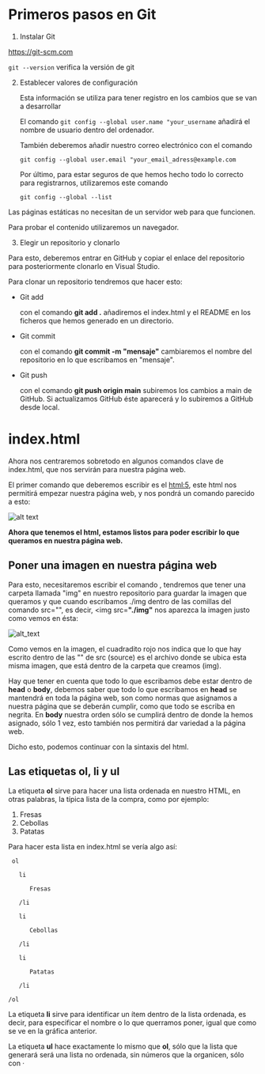 # Primeros pasos en Git

1. Instalar Git
  
  https://git-scm.com
  
  `git --version` verifica la versión de git
  
2. Establecer valores de configuración

   Esta información se utiliza para tener registro en los cambios que se van a desarrollar
   
   El comando `git config --global user.name "your_username` añadirá el nombre de usuario dentro del ordenador.
   
   También deberemos añadir nuestro correo electrónico con el comando 
   
   `git config --global user.email "your_email_adress@example.com`
   
   Por último, para estar seguros de que hemos hecho todo lo correcto para registrarnos, utilizaremos este comando
   
   `git config --global --list`
   
Las páginas estáticas no necesitan de un servidor web para que funcionen.

Para probar el contenido utilizaremos un navegador.

3. Elegir un repositorio y clonarlo

  Para esto, deberemos entrar en GitHub y copiar el enlace del repositorio para posteriormente clonarlo en Visual Studio.
  
Para clonar un repositorio tendremos que hacer esto:

- Git add

   con el comando **git add .** añadiremos el index.html y el README en los ficheros que hemos generado en un directorio.
   
- Git commit

   con el comando **git commit -m "mensaje"** cambiaremos el nombre del repositorio en lo que escribamos en "mensaje".
   
- Git push

   con el comando **git push origin main** subiremos los cambios a main de GitHub. Si actualizamos GitHub éste aparecerá y lo subiremos a GitHub desde local.
   
# index.html
   
   Ahora nos centraremos sobretodo en algunos comandos clave de index.html, que nos servirán para nuestra página web.
   
   El primer comando que deberemos escribir es el <html:5>, este html nos permitirá empezar nuestra página web, y nos pondrá un comando parecido a esto:
   
   ![alt text](https://www.lluiscodina.com/wp-content/uploads/2019/05/html-5-ejemplo-de-marcado.png)

**Ahora que tenemos el html, estamos listos para poder escribir lo que queramos en nuestra página web.**

## Poner una imagen en nuestra página web

   Para esto, necesitaremos escribir el comando **<img src="" alt="">**, tendremos que tener una carpeta llamada "img" en nuestro repositorio para guardar la imagen que            queramos y que cuando escribamos ./img dentro de las comillas del comando src="", es decir, <img src=**"./img"** nos aparezca la imagen justo como vemos en ésta:

![alt_text](https://aws1.discourse-cdn.com/netlify/original/2X/2/287e2276b7ace367624908fc72d1c1741f8660e4.png)

   Como vemos en la imagen, el cuadradito rojo nos indica que lo que hay escrito dentro de las "" de src (source) es el archivo donde se ubica esta misma imagen, que está          dentro de la carpeta que creamos (img).

   Hay que tener en cuenta que todo lo que escribamos debe estar dentro de **head** o **body**, debemos saber que todo lo que escribamos en **head**    se mantendrá en toda la página web, son como normas que asignamos a nuestra página que se deberán cumplir, como que todo se escriba en negrita. En **body** nuestra    orden sólo se cumplirá dentro de donde la hemos asignado, sólo 1 vez, esto también nos permitirá dar variedad a la página web.

   Dicho esto, podemos continuar con la sintaxis del html.

## Las etiquetas ol, li y ul
  
  La etiqueta **ol** sirve para hacer una lista ordenada en nuestro HTML, en otras palabras, la típica lista de la compra, como por ejemplo:
  
   1. Fresas
   2. Cebollas
   3. Patatas
  
  Para hacer esta lista en index.html se vería algo así:
  
  ```
   ol
   
     li
     
        Fresas
        
     /li
     
     li
        
        Cebollas
        
     /li
     
     li
     
        Patatas
     
     /li
     
  /ol
  ```
  
  La etiqueta **li** sirve para identificar un ítem dentro de la lista ordenada, es decir, para especificar el nombre o lo que querramos poner, igual que como se ve en la gráfica     anterior.
  
  La etiqueta **ul** hace exactamente lo mismo que **ol**, sólo que la lista que generará será una lista no ordenada, sin números que la organicen, sólo con · 
  
